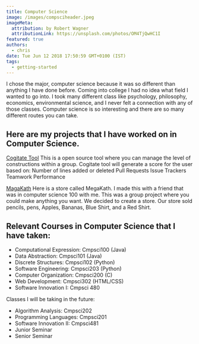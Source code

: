 ```yaml
---
title: Computer Science
image: /images/compsciheader.jpeg
imageMeta:
  attribution: by Robert Wagner
  attributionLink: https://unsplash.com/photos/OM4TjQwHC1I
featured: true
authors:
  - chris
date: Tue Jun 12 2018 17:50:59 GMT+0100 (IST)
tags:
  - getting-started
---
```


I chose the major, computer science because it was so different than anything I
have done before. Coming into college I had no idea what field I wanted to go
into. I took many different class like psychology, philosophy, economics,
environmental science, and I never felt a connection with any of those classes.
Computer science is so interesting and there are so many different routes you
can take.

## Here are my projects that I have worked on in Computer Science.

[Cogitate Tool](https://github.com/GatorCogitate/cogitate_tool) This is a open
source tool where you can manage the level of constructions within a group. Cogitate
tool will generate a score for the user based on:
Number of lines added or deleted
Pull Requests
Issue Trackers
Teamwork Performance

[MagaKath](https://github.com/Allegheny-Computer-Science-100-S2019/project-cs100s2019-megakath)
Here is a store called MegaKath. I made this with a friend that was in computer science
100 with me. This was a group project where you could make anything you want.
We decided to create a store. Our store sold pencils, pens, Apples, Bananas, Blue Shirt,
and a Red Shirt.

## Relevant Courses in Computer Science that I have taken:
- Computational Expression: Cmpsci100 (Java)
- Data Abstraction: Cmpsci101 (Java)
- Discrete Structures: Cmpsci102 (Python)
- Software Engineering: Cmpsci203 (Python)
- Computer Organization: Cmpsci200 (C)
- Web Development: Cmpsci302 (HTML/CSS)
- Software Innovation I: Cmpsci 480

Classes I will be taking in the future:
- Algorithm Analysis: Cmpsci202
- Programming Languages: Cmpsci201
- Software Innovation II: Cmpsci481
- Junior Seminar
- Senior Seminar
